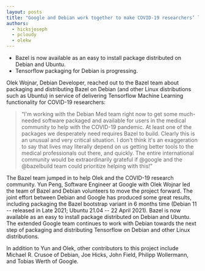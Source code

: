 ```yaml
---
layout: posts
title: "Google and Debian work together to make COVID-19 researchers’ lives easier"
authors:
  - hicksjoseph
  - pcloudy
  - olekw
---
```


* Bazel is now available as an easy to install package distributed on Debian and Ubuntu.
* Tensorflow packaging for Debian is progressing.

Olek Wojnar, Debian Developer, reached out to the Bazel team about packaging and distributing Bazel on Debian (and other Linux distributions such as Ubuntu) in service of delivering Tensorflow Machine Learning functionality for COVID-19 researchers:

> “I'm working with the Debian Med team right now to get some much-needed software packaged and available for users in the medical community to help with the COVID-19 pandemic. At least one of the packages we desperately need requires Bazel to build. Clearly this is an unusual and very critical situation. I don't think it's an exaggeration to say that lives may literally depend on us getting better tools to the medical professionals out there, and quickly. The entire international community would be extraordinarily grateful if @google and the @bazelbuild team could prioritize helping with this!”

The Bazel team jumped in to help Olek and the COVID-19 research community. Yun Peng, Software Engineer at Google with Olek Wojnar led the team of Bazel and Debian volunteers to move the project forward. The joint effort between Debian and Google has produced some great results, including packaging the Bazel bootstrap variant in 6 months time (Debian 11 -- released in Late 2021; Ubuntu 21.04 -- 22 April 2021). Bazel is now available as an easy to install package distributed on Debian and Ubuntu. The extended Google team continues to work with Debian towards the next step of packaging and distributing Tensorflow on Debian and other Linux distributions.

In addition to Yun and Olek, other contributors to this project include Michael R. Crusoe of Debian, Joe Hicks, John Field, Philipp Wollermann, and Tobias Werth of Google.
